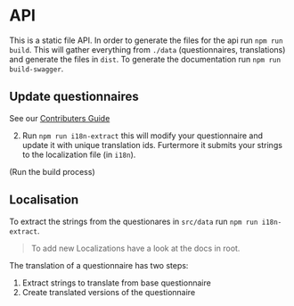 # API

This is a static file API. In order to generate the files for the api run `npm run build`.
This will gather everything from `./data` (questionnaires, translations) and generate the files in `dist`.
To generate the documentation run `npm run build-swagger`.

## Update questionnaires

See our [Contributers Guide](/CONTRIBUTING.md)

2. Run `npm run i18n-extract` this will modify your questionnaire and update it with unique translation ids. Furtermore it submits your strings to the localization file (in `i18n`).

(Run the build process)

## Localisation

To extract the strings from the questionares in `src/data` run `npm run i18n-extract`.

> To add new Localizations have a look at the docs in root.

The translation of a questionnaire has two steps:

1. Extract strings to translate from base questionnaire
2. Create translated versions of the questionnaire

